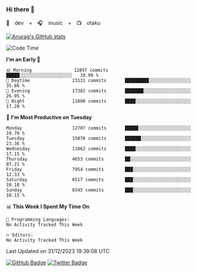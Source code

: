 ### Hi there 👋

🚀　dev　+　🎧　music　+　📺　otaku


[![Anurag's GitHub stats](https://github-readme-stats.vercel.app/api?username=koheitasaka&count_private=true&show_icons=true&theme=monokai)](https://github.com/koheitasaka/github-readme-stats)

<!--START_SECTION:waka-->
![Code Time](http://img.shields.io/badge/Code%20Time-1%2C161%20hrs%2023%20mins-blue)

**I'm an Early 🐤** 

```text
🌞 Morning                12897 commits       █████░░░░░░░░░░░░░░░░░░░░   19.99 % 
🌆 Daytime                23131 commits       █████████░░░░░░░░░░░░░░░░   35.86 % 
🌃 Evening                17382 commits       ███████░░░░░░░░░░░░░░░░░░   26.95 % 
🌙 Night                  11098 commits       ████░░░░░░░░░░░░░░░░░░░░░   17.20 % 
```
📅 **I'm Most Productive on Tuesday** 

```text
Monday                   12707 commits       █████░░░░░░░░░░░░░░░░░░░░   19.70 % 
Tuesday                  15070 commits       ██████░░░░░░░░░░░░░░░░░░░   23.36 % 
Wednesday                11062 commits       ████░░░░░░░░░░░░░░░░░░░░░   17.15 % 
Thursday                 4653 commits        ██░░░░░░░░░░░░░░░░░░░░░░░   07.21 % 
Friday                   7954 commits        ███░░░░░░░░░░░░░░░░░░░░░░   12.33 % 
Saturday                 6517 commits        ███░░░░░░░░░░░░░░░░░░░░░░   10.10 % 
Sunday                   6545 commits        ███░░░░░░░░░░░░░░░░░░░░░░   10.15 % 
```


📊 **This Week I Spent My Time On** 

```text
💬 Programming Languages: 
No Activity Tracked This Week

🔥 Editors: 
No Activity Tracked This Week
```


 Last Updated on 31/12/2023 19:39:08 UTC
<!--END_SECTION:waka-->

[![GitHub Badge](https://img.shields.io/badge/GitHub-100000?style=for-the-badge&logo=github&logoColor=white)](https://github.com/koheitasaka)
[![Twitter Badge](https://img.shields.io/badge/Twitter-1DA1F2?style=for-the-badge&logo=twitter&logoColor=white)](https://twitter.com/sleep_asleep_)
